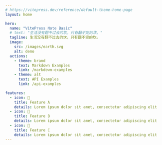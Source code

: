 ```yaml
---
# https://vitepress.dev/reference/default-theme-home-page
layout: home

hero:
  name: "VitePress Note Basic"
  # text: "生活没有翻不过去的坎，只有翻不完的坎。"
  tagline: 生活没有翻不过去的坎，只有翻不完的坎。
  image:
    src: /images/earth.svg
    alt: demo
  actions:
    - theme: brand
      text: Markdown Examples
      link: /markdown-examples
    - theme: alt
      text: API Examples
      link: /api-examples

features:
  - icon: 🦾
    title: Feature A
    details: Lorem ipsum dolor sit amet, consectetur adipiscing elit
  - icon: 🎪
    title: Feature B
    details: Lorem ipsum dolor sit amet, consectetur adipiscing elit
  - icon: 👐
    title: Feature C
    details: Lorem ipsum dolor sit amet, consectetur adipiscing elit
---
```


